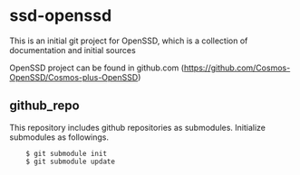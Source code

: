 # ssd-openssd

This is an initial git project for OpenSSD, which is a collection of documentation and initial sources

OpenSSD project can be found in github.com (https://github.com/Cosmos-OpenSSD/Cosmos-plus-OpenSSD)

## github_repo

This repository includes github repositories as submodules. Initialize submodules as followings.

        $ git submodule init
		$ git submodule update
